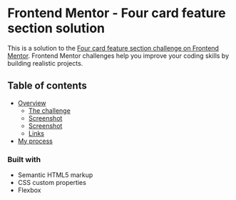 # Frontend Mentor - Four card feature section solution

This is a solution to the [Four card feature section challenge on Frontend Mentor](https://www.frontendmentor.io/challenges/four-card-feature-section-weK1eFYK). Frontend Mentor challenges help you improve your coding skills by building realistic projects. 

## Table of contents

- [Overview](#overview)
  - [The challenge](#the-challenge)
  - [Screenshot](sk1.png)
  - [Screenshot](sk2.png)
  - [Links](https://github.com/H-wq-prog/four-card.git)
- [My process](#my-process)


### Built with

- Semantic HTML5 markup
- CSS custom properties
- Flexbox



